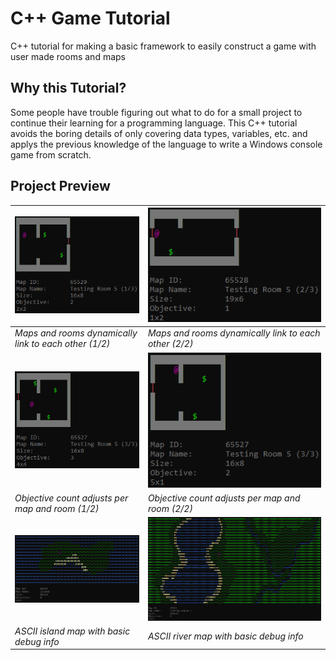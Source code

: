 
# C++ Game Tutorial
C++ tutorial for making a basic framework to easily construct a game with user made rooms and maps

## Why this Tutorial?
Some people have trouble figuring out what to do for a small project to continue their learning for a programming language. This C++ tutorial avoids the boring details of only covering data types, variables, etc. and applys the previous knowledge of the language to write a Windows console game from scratch.

## Project Preview
<img src="capture/1.png">|<img src="capture/2.png">
-|-
<em>Maps and rooms dynamically link to each other (1/2)</em>|<em>Maps and rooms dynamically link to each other (2/2)</em>
<img src="capture/3.png">|<img src="capture/4.png">
<em>Objective count adjusts per map and room (1/2)</em>|<em>Objective count adjusts per map and room (2/2)</em>
<img src="capture/5.png">|<img src="capture/6.png">
<em>ASCII island map with basic debug info</em>|<em>ASCII river map with basic debug info</em>

